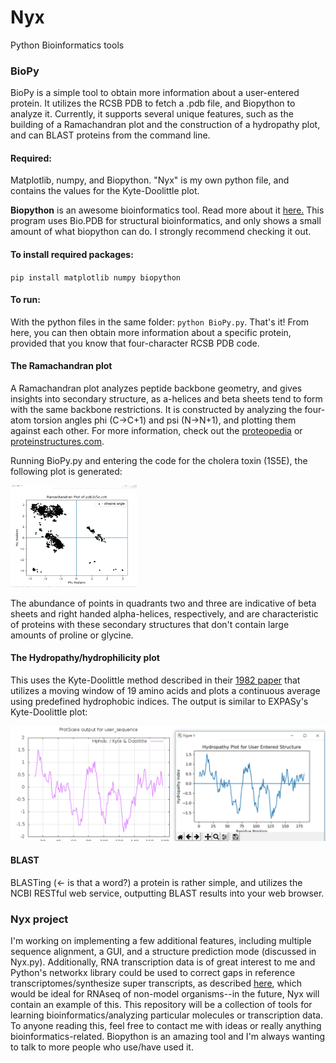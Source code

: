# Nyx
Python Bioinformatics tools

### BioPy 
BioPy is a simple tool to obtain more information about a user-entered protein. It utilizes the RCSB PDB to fetch a .pdb file, and Biopython to analyze it. Currently, it supports several unique features, such as the building of a Ramachandran plot and the construction of a hydropathy plot, and can BLAST proteins from the command line.

#### Required: 
Matplotlib, numpy, and Biopython. "Nyx" is my own python file, and contains the values for the Kyte-Doolittle plot.


**Biopython** is an awesome bioinformatics tool. Read more about it [here.] This program uses Bio.PDB for structural bioinformatics, and only shows a small amount of what biopython can do. I strongly recommend checking it out. 

[here.]: https://biopython.org/wiki/Documentation

#### To install required packages: 
`pip install matplotlib numpy biopython`
#### To run:
With the python files in the same folder: `python BioPy.py`. That's it! From here, you can then obtain more information about a specific protein, provided that you know that four-character RCSB PDB code. 

#### The Ramachandran plot
A Ramachandran plot analyzes peptide backbone geometry, and gives insights into secondary structure, as a-helices and beta sheets tend to form with the same backbone restrictions. It is constructed by analyzing the four-atom torsion angles phi (C->C+1) and psi (N->N+1), and plotting them against each other. For more information, check out the [proteopedia] or [proteinstructures.com].

Running BioPy.py and entering the code for the cholera toxin (1S5E), the following plot is generated: 

<img src="ramachandranExample.PNG" width="40%">

The abundance of points in quadrants two and three are indicative of beta sheets and right handed alpha-helices, respectively, and are characteristic of proteins with these secondary structures that don't contain large amounts of proline or glycine. 

#### The Hydropathy/hydrophilicity plot
This uses the Kyte-Doolittle method described in their [1982 paper] that utilizes a moving window of 19 amino acids and plots a continuous average using predefined hydrophobic indices. The output is similar to EXPASy's Kyte-Doolittle plot:

<img src="hydrop.PNG">

#### BLAST
BLASTing (<- is that a word?) a protein is rather simple, and utilizes the NCBI RESTful web service, outputting BLAST results into your web browser.

### Nyx project
I'm working on implementing a few additional features, including multiple sequence alignment, a GUI, and a structure prediction mode (discussed in Nyx.py). Additionally, RNA transcription data is of great interest to me and Python's networkx library could be used to correct gaps in reference transcriptomes/synthesize super transcripts, as described [here], which would be ideal for RNAseq of non-model organisms--in the future, Nyx will contain an example of this. This repository will be a collection of tools for learning bioinformatics/analyzing particular molecules or transcription data. To anyone reading this, feel free to contact me with ideas or really anything bioinformatics-related. Biopython is an amazing tool and I'm always wanting to talk to more people who use/have used it.


[here]: https://doi.org/10.1186/s13059-017-1284-1
[proteopedia]: https://proteopedia.org/wiki/index.php/Phi_and_Psi_Angles
[proteinstructures.com]: https://proteinstructures.com/Structure/Structure/Ramachandran-plot.html
[1982 paper]: https://www.sciencedirect.com/science/article/pii/0022283682905150?via%3Dihub
